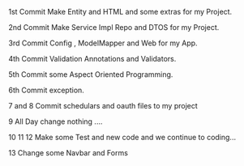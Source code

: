 1st Commit Make Entity and HTML and some extras for my Project.

2nd Commit Make Service Impl Repo and DTOS for my Project.

3rd Commit Config , ModelMapper and Web for my App.

4th Commit Validation Annotations and Validators.

5th Commit some Aspect Oriented Programming.

6th Commit exception.

7 and 8 Commit schedulars and oauth files to my project

9 All Day change nothing ....

10 11 12 Make some Test and new code and we continue to coding...

13 Change some Navbar and Forms 

